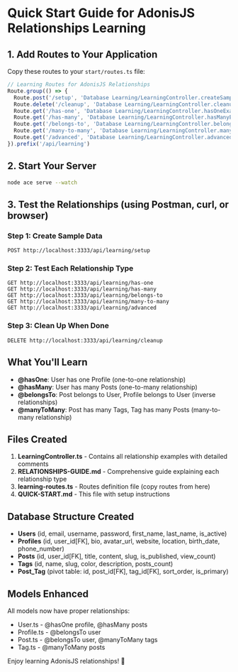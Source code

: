 # Quick Start Guide for AdonisJS Relationships Learning

## 1. Add Routes to Your Application

Copy these routes to your `start/routes.ts` file:

```typescript
// Learning Routes for AdonisJS Relationships
Route.group(() => {
  Route.post('/setup', 'Database Learning/LearningController.createSampleData')
  Route.delete('/cleanup', 'Database Learning/LearningController.cleanupData')
  Route.get('/has-one', 'Database Learning/LearningController.hasOneExamples')
  Route.get('/has-many', 'Database Learning/LearningController.hasManyExamples')
  Route.get('/belongs-to', 'Database Learning/LearningController.belongsToExamples')
  Route.get('/many-to-many', 'Database Learning/LearningController.manyToManyExamples')
  Route.get('/advanced', 'Database Learning/LearningController.advancedQueries')
}).prefix('/api/learning')
```

## 2. Start Your Server

```bash
node ace serve --watch
```

## 3. Test the Relationships (using Postman, curl, or browser)

### Step 1: Create Sample Data
```
POST http://localhost:3333/api/learning/setup
```

### Step 2: Test Each Relationship Type
```
GET http://localhost:3333/api/learning/has-one
GET http://localhost:3333/api/learning/has-many
GET http://localhost:3333/api/learning/belongs-to
GET http://localhost:3333/api/learning/many-to-many
GET http://localhost:3333/api/learning/advanced
```

### Step 3: Clean Up When Done
```
DELETE http://localhost:3333/api/learning/cleanup
```

## What You'll Learn

- **@hasOne**: User has one Profile (one-to-one relationship)
- **@hasMany**: User has many Posts (one-to-many relationship)  
- **@belongsTo**: Post belongs to User, Profile belongs to User (inverse relationships)
- **@manyToMany**: Post has many Tags, Tag has many Posts (many-to-many relationship)

## Files Created

1. **LearningController.ts** - Contains all relationship examples with detailed comments
2. **RELATIONSHIPS-GUIDE.md** - Comprehensive guide explaining each relationship type
3. **learning-routes.ts** - Routes definition file (copy routes from here)
4. **QUICK-START.md** - This file with setup instructions

## Database Structure Created

- **Users** (id, email, username, password, first_name, last_name, is_active)
- **Profiles** (id, user_id[FK], bio, avatar_url, website, location, birth_date, phone_number)
- **Posts** (id, user_id[FK], title, content, slug, is_published, view_count)
- **Tags** (id, name, slug, color, description, posts_count)
- **Post_Tag** (pivot table: id, post_id[FK], tag_id[FK], sort_order, is_primary)

## Models Enhanced

All models now have proper relationships:
- User.ts - @hasOne profile, @hasMany posts
- Profile.ts - @belongsTo user
- Post.ts - @belongsTo user, @manyToMany tags
- Tag.ts - @manyToMany posts

Enjoy learning AdonisJS relationships! 🚀
